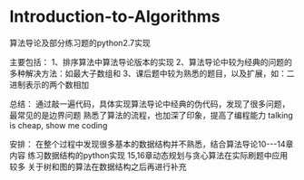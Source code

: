 # Introduction-to-Algorithms

算法导论及部分练习题的python2.7实现

主要包括：
    1、排序算法中算法导论版本的实现
    2、算法导论中较为经典的问题的多种解决方法：如最大子数组和
    3、课后题中较为熟悉的题目，以及扩展，如：二进制表示的两个数相加

总结：
    通过敲一遍代码，具体实现算法导论中经典的伪代码，发现了很多问题，最常见的是边界问题
    熟悉了算法的流程，也加深了印象，提高了编程能力
    talking is cheap, show me coding

安排：
    在整个过程中发现很多基本的数据结构并不熟悉，结合算法导论10---14章内容
    练习数据结构的python实现
    15,16章动态规划与贪心算法在实际刷题中应用较多
    关于树和图的算法在数据结构之后再进行补充
